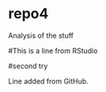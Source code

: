 # repo4
Analysis of the stuff


#This is a line from RStudio

#second try


Line added from GitHub.
